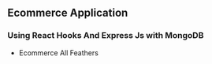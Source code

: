 ## Ecommerce Application

### Using React Hooks And Express Js with MongoDB
- Ecommerce All Feathers
